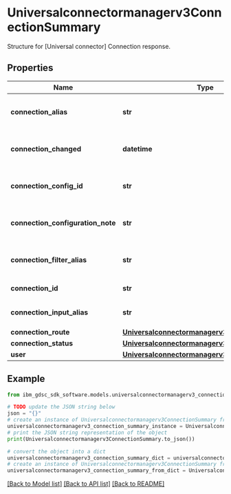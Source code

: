 # Universalconnectormanagerv3ConnectionSummary

Structure for [Universal connector] Connection response.

## Properties

Name | Type | Description | Notes
------------ | ------------- | ------------- | -------------
**connection_alias** | **str** | Connection configuration nickname, set by dev/user (optional). | [optional] 
**connection_changed** | **datetime** | Date changed; used to defer tenant status queries immediately after creation. | [optional] 
**connection_config_id** | **str** | Foreign key to the saved connection configuration by the user. | [optional] 
**connection_configuration_note** | **str** | Datasource configuration note, by plugin developers, intended for user. | [optional] 
**connection_filter_alias** | **str** | Connector filter plugin alias (datasource, usually, like \&quot;MongoDB\&quot;). | [optional] 
**connection_id** | **str** | Connection configuration id. | [optional] 
**connection_input_alias** | **str** | Connection input plugin alias, like \&quot;Filebeat\&quot;. | [optional] 
**connection_route** | [**Universalconnectormanagerv3ConnectionRoute**](Universalconnectormanagerv3ConnectionRoute.md) |  | [optional] 
**connection_status** | [**Universalconnectormanagerv3ConnectionStatus**](Universalconnectormanagerv3ConnectionStatus.md) |  | [optional] 
**user** | [**Universalconnectormanagerv3User**](Universalconnectormanagerv3User.md) |  | [optional] 

## Example

```python
from ibm_gdsc_sdk_software.models.universalconnectormanagerv3_connection_summary import Universalconnectormanagerv3ConnectionSummary

# TODO update the JSON string below
json = "{}"
# create an instance of Universalconnectormanagerv3ConnectionSummary from a JSON string
universalconnectormanagerv3_connection_summary_instance = Universalconnectormanagerv3ConnectionSummary.from_json(json)
# print the JSON string representation of the object
print(Universalconnectormanagerv3ConnectionSummary.to_json())

# convert the object into a dict
universalconnectormanagerv3_connection_summary_dict = universalconnectormanagerv3_connection_summary_instance.to_dict()
# create an instance of Universalconnectormanagerv3ConnectionSummary from a dict
universalconnectormanagerv3_connection_summary_from_dict = Universalconnectormanagerv3ConnectionSummary.from_dict(universalconnectormanagerv3_connection_summary_dict)
```
[[Back to Model list]](../README.md#documentation-for-models) [[Back to API list]](../README.md#documentation-for-api-endpoints) [[Back to README]](../README.md)


